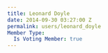 ```yaml
---
title: Leonard Doyle
date: 2014-09-30 03:27:00 Z
permalink: users/leonard_doyle
Member Type:
  Is Voting Member: true
---
```


